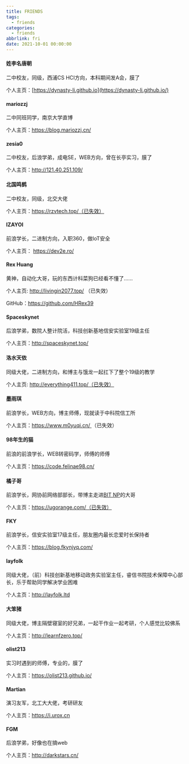 ```yaml
---
title: FRIENDS
tags:
  - friends
categories:
  - friends
abbrlink: fri
date: 2021-10-01 00:00:00
---
```


#### 姓李名唐朝

二中校友，同级，西浦CS HCI方向，本科期间发A会，膜了

个人主页：[https://dynasty-li.github.io](https://dynasty-li.github.io/)



#### mariozzj

二中同班同学，南京大学直博

个人主页：https://blog.mariozzj.cn/



#### zesia0

二中校友，后浪学弟，成电SE，WEB方向，曾在长亭实习，膜了

个人主页：http://121.40.251.109/



#### 北国鸣鹤

二中校友，同级，北交大佬

个人主页：https://rzvtech.top/（已失效）



#### IZAYOI

前浪学长，二进制方向，入职360，做IoT安全

个人主页： https://dev2e.ro/ 



#### Rex Huang

黄神，自动化大哥，玩的东西计科菜狗已经看不懂了......

个人主页: http://livingin2077.top/ （已失效）

GitHub：https://github.com/HRex39



#### Spaceskynet

后浪学弟，数院人整计院活，科技创新基地信安实验室19级主任

个人主页：http://spaceskynet.top/



#### 洛水天依

同级大佬，二进制方向，和博主与饿龙一起扛下了整个19级的教学

个人主页: http://everything411.top/（已失效）



#### 墨雨琪

前浪学长，WEB方向，博主师傅，现就读于中科院信工所

个人主页：[https://www.m0yuqi.cn/ ](https://www.m0yuqi.cn/)（已失效）



#### 98年生的猫

前浪的前浪学长，WEB转密码学，师傅的师傅

个人主页：https://code.felinae98.cn/



#### 橘子哥

前浪学长，网协前网络部部长，带博主走进[BIT NP](http://www.bitnp.net/)的大哥

个人主页：https://ugorange.com/（已失效）



#### FKY

前浪学长，信安实验室17级主任，朋友圈内最长恋爱时长保持者

个人主页：https://blog.fkynjyq.com/



#### layfolk

同级大佬，（前）科技创新基地移动政务实验室主任，睿信书院技术保障中心部长，乐于帮助同学解决学业困难

个人主页：http://layfolk.ltd



#### 大笨猪

同级大佬，博主隔壁寝室的好兄弟，一起干作业一起考研，个人感觉比较佛系

个人主页：http://learnfzero.top/



#### olist213

实习时遇到的师傅，专业的，膜了

个人主页：https://olist213.github.io/



#### Martian

演习友军，北工大大佬，考研研友

个人主页：https://i.urox.cn



#### FGM

后浪学弟，好像也在搞web

个人主页：http://darkstars.cn/
